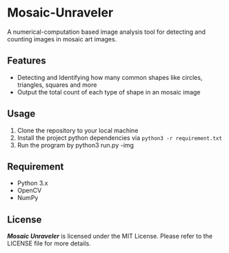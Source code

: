 # Mosaic-Unraveler
A numerical-computation based image analysis tool for detecting and counting images in mosaic art images. 


## Features
- Detecting and Identifying how many common shapes like circles, triangles, squares and more 
- Output the total count of each type of shape in an mosaic image 

## Usage

1. Clone the repository to your local machine
2. Install the project python dependencies via `python3 -r requirement.txt`
3. Run the program by python3 run.py -img <img> 

## Requirement 

- Python 3.x
- OpenCV
- NumPy


## License
**_Mosaic Unraveler_** is licensed under the MIT License. 
Please refer to the LICENSE file for more details.
